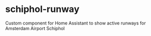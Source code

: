 # schiphol-runway
Custom component for Home Assistant to show active runways for Amsterdam Airport Schiphol
